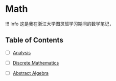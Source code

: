 # Math

!!! Info
    这是我在浙江大学图灵班学习期间的数学笔记，

## Table of Contents

- [ ] [Analysis](./Analysis.md)
- [ ] [Discrete Mathematics](./Discrete%20Mathematics/Discrete%20Mathematics.md)
- [ ] [Abstract Algebra](./Abstract%20Algebra/index.md)

